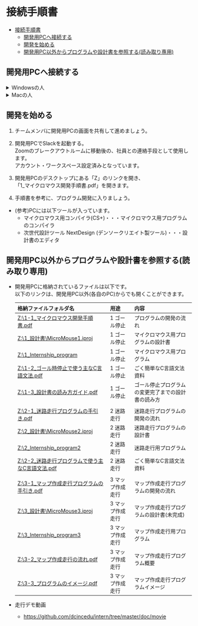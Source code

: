 # 接続手順書
- [接続手順書](#接続手順書)
  - [開発用PCへ接続する](#開発用pcへ接続する)
  - [開発を始める](#開発を始める)
  - [開発用PC以外からプログラムや設計書を参照する(読み取り専用)](#開発用pc以外からプログラムや設計書を参照する読み取り専用)

## 開発用PCへ接続する
<details>
<summary>Windowsの人</summary>

1. 画面を共有しながら進めましょう。  
    接続に詰まった場合に画面を見せながら相談できます。

1. スタートメニューを開き、「リモートデスクトップ接続」と検索して開いてください。  
  ![リモートデスクトップ接続](img/remote.png)

1. チームごとに、決められたコンピュータに対して接続します。  
  「コンピューター」に以下アドレスを入力し、「接続」をクリックします。  
    |項目|入力|
    |-|-|
    |コンピューター|__※コンピューター名(=開発PC名)はZoomのチャットで連絡します。<br/>チーム毎に異なるので注意__|

    ![リモートデスクトップ接続2](img/remote2.png)  
    ![リモートデスクトップ接続3](img/remote3.png)  

1. 以下ユーザー名とパスワードを入力してOKします。  
   もし自分のアカウント名がすでに入っている場合は、下のほうにある「その他」→「別のアカウントを使用する」を押してください。  
    |項目|入力|
    |-|-|
    |ユーザー名|intern|
    |パスワード|intern#1|  

    ![リモートデスクトップ接続4](img/remote4.png)  
    ![リモートデスクトップ接続5](img/remote5.png)  

2. これで開発用PCにログインできました。  
   接続の練習はここまでです。  
   リモートデスクトップを切断し、次の人に開発用PCに接続してもらいましょう。  
   全員接続できたら一区切りです。雑談して待ちましょう。

   ![リモートデスクトップ接続4](img/remote7.png)

</details>
<details>
<summary>Macの人</summary>

1. 画面を共有しながら進めましょう。  
    接続に詰まった場合に画面を見せながら相談できます。

1. App Storeを開いて、「Microsoft Remote Desktop」で検索します。  
    出てきたアプリを「インストール」して、インストールが終わったら「開く」を押してください。  
  ![Macリモートデスクトップ接続](img/mac_remote.png)

1. 最初に聞かれる内容は「Not now」を選択します。  
  ![Macリモートデスクトップ接続2](img/mac_remote2.png)

1. チームごとに、決められたコンピュータに接続します。  
  最初に、「Add PC」を押します。  
  ![Macリモートデスクトップ接続3](img/mac_remote3.png)

1. 出てきた画面の「PC name」に以下を入力し、Add」をクリックします。
    |項目|入力|
    |-|-|
    |PC name|__※PC name(=開発PC名)はZoomのチャットで連絡します。<br />チーム毎に異なるので注意__|

    ![Macリモートデスクトップ接続4](img/mac_remote4.png)

1. 作成されたボタンをダブルクリックします。  
  ![Macリモートデスクトップ接続](img/mac_remote5.png)

1. ユーザー名とパスワードに以下を入れて「Continue」を押します。
    |項目|入力|
    |-|-|
    |Username|intern|
    |Password|intern#1|

    ![Macリモートデスクトップ接続6](img/mac_remote6.png)

1. 以下のようなメッセージが出た場合、「Continue」を押します。  
  ![Macリモートデスクトップ接続](img/mac_remote7.png)

1. これで開発用PCにログインできました。  
   接続の練習はここまでです。  
   リモートデスクトップを切断し、次の人に開発用PCに接続してもらいましょう。  
   全員接続できたら一区切りです。雑談して待ちましょう。

  ![Macリモートデスクトップ接続](img/mac_remote8.png)
</details>

## 開発を始める

1. チームメンバに開発用PCの画面を共有して進めましょう。

1. 開発用PCでSlackを起動する。  
  Zoomのブレークアウトルームに移動後の、社員との連絡手段として使用します。  
  アカウント・ワークスペース設定済みとなっています。

1. 開発用PCのデスクトップにある「Z」のリンクを開き、  
   「1_マイクロマウス開発手順書.pdf」を開きます。  

1. 手順書を参考に、プログラム開発に入りましょう。

* (参考)PCには以下ツールが入っています。
  * マイクロマウス用コンパイラ(CS+)・・・マイクロマウス用プログラムのコンパイラ
  * 次世代設計ツール NextDesign (デンソークリエイト製ツール)・・・設計書のエディタ

## 開発用PC以外からプログラムや設計書を参照する(読み取り専用)
* 開発用PCに格納されているファイルは以下です。  
  以下のリンクは、開発用PC以外(各自のPC)からでも開くことができます。

  |格納ファイルフォルダ名|用途|内容|
  |-|-|-|
  |[Z:\1-1_マイクロマウス開発手順書.pdf](https://github.com/dcincedu/intern/blob/master/doc/build/1-1_マイクロマウス開発手順書.pdf)|1 ゴール停止|プログラムの開発の流れ|
  |[Z:\1_設計書\MicroMouse1.iproj](https://dcincedu.github.io/intern/doc/design/MicroMouse1/index.html)|1 ゴール停止|マイクロマウス用プログラムの設計書|
  |[Z:\1_Internship_program](https://github.com/dcincedu/intern/tree/master/program/1_Internship_program)|1 ゴール停止|マイクロマウス用プログラム|
  |[Z:\1-2_ゴール時停止で使う主なC言語文法.pdf](https://github.com/dcincedu/intern/blob/master/doc/build/1-2_ゴール時停止で使う主なC言語文法.pdf)|1 ゴール停止|ごく簡単なC言語文法資料|
  |[Z:\1-3_設計書の読み方ガイド.pdf](https://github.com/dcincedu/intern/blob/master/doc/build/1-3_設計書の読み方ガイド.pdf)|1 ゴール停止|ゴール停止プログラムの変更完了までの設計書の読み方|
  ||||
  |[Z:\2-1_迷路走行プログラムの手引き.pdf](https://github.com/dcincedu/intern/blob/master/doc/build/2-1_迷路走行プログラムの手引き.pdf)|2 迷路走行|迷路走行プログラムの開発の流れ|
  |[Z:\2_設計書\MicroMouse2.iproj](https://dcincedu.github.io/intern/doc/design/MicroMouse2/index.html)|2 迷路走行|迷路走行プログラムの設計書|
  |[Z:\2_Internship_program2](https://github.com/dcincedu/intern/tree/master/program/2_Internship_program2)|2 迷路走行|迷路走行用プログラム|
  |[Z:\2-2_迷路走行プログラムで使う主なC言語文法.pdf](https://github.com/dcincedu/intern/blob/master/doc/build/2-2_迷路走行プログラムで使う主なC言語文法.pdf)|2 迷路走行|ごく簡単なC言語文法資料|
  ||||
  |[Z:\3-1_マップ作成走行プログラムの手引き.pdf](https://github.com/dcincedu/intern/blob/master/doc/build/3-1_マップ作成走行プログラムの手引き.pdf)|3 マップ作成走行|マップ作成走行プログラムの開発の流れ|
  |[Z:\3_設計書\MicroMouse3.iproj](https://dcincedu.github.io/intern/doc/design/MicroMouse3/index.html)|3 マップ作成走行|マップ作成走行プログラムの設計書(未完成)|
  |[Z:\3_Internship_program3](https://github.com/dcincedu/intern/tree/master/program/3_Internship_program3)|3 マップ作成走行|マップ作成走行用プログラム|
  |[Z:\3-2_マップ作成走行の流れ.pdf](https://github.com/dcincedu/intern/blob/master/doc/build/3-2_マップ作成走行の流れ.pdf)|3 マップ作成走行|マップ作成走行プログラム概要|
  |[Z:\3-3_プログラムのイメージ.pdf](https://github.com/dcincedu/intern/blob/master/doc/build/3-3_プログラムのイメージ.pdf)|3 マップ作成走行|マップ作成走行プログラムイメージ|
  

* 走行デモ動画
  * https://github.com/dcincedu/intern/tree/master/doc/movie
